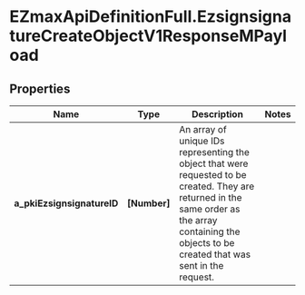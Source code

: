# EZmaxApiDefinitionFull.EzsignsignatureCreateObjectV1ResponseMPayload

## Properties

Name | Type | Description | Notes
------------ | ------------- | ------------- | -------------
**a_pkiEzsignsignatureID** | **[Number]** | An array of unique IDs representing the object that were requested to be created.  They are returned in the same order as the array containing the objects to be created that was sent in the request. | 


